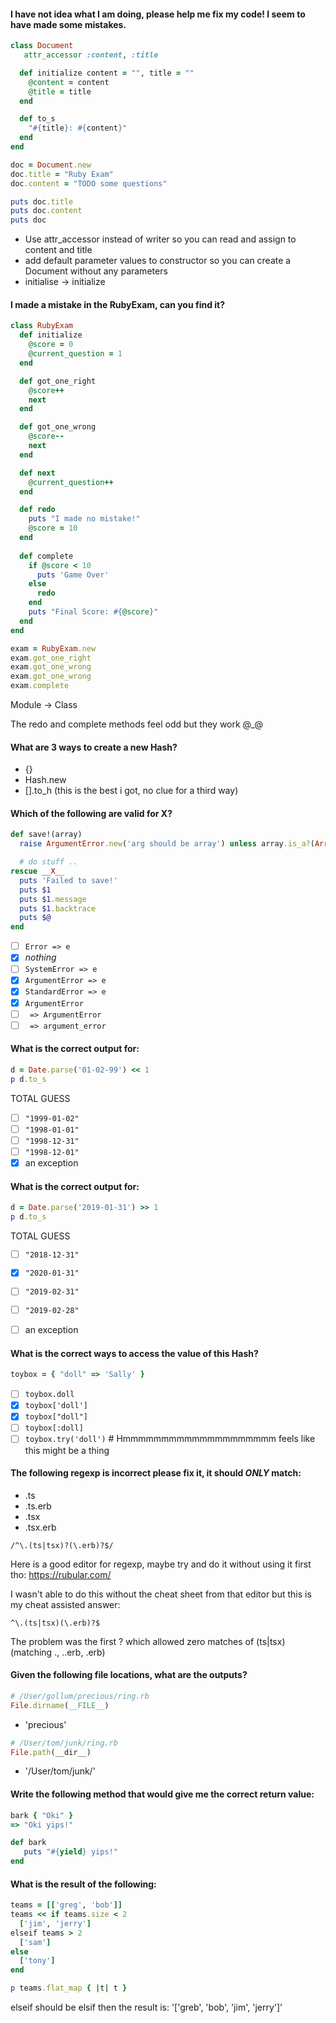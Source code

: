 #### I have not idea what I am doing, please help me fix my code! I seem to have made some mistakes.

```ruby
class Document
   attr_accessor :content, :title

  def initialize content = "", title = ""
    @content = content
    @title = title
  end

  def to_s
    "#{title}: #{content}"
  end
end

doc = Document.new
doc.title = "Ruby Exam"
doc.content = "TODO some questions"

puts doc.title
puts doc.content
puts doc
```
- Use attr_accessor instead of writer so you can read and assign to content and title
- add default parameter values to constructor so you can create a Document without any parameters
- initialise -> initialize

#### I made a mistake in the RubyExam, can you find it?

```ruby
class RubyExam
  def initialize
    @score = 0
    @current_question = 1
  end

  def got_one_right
    @score++
    next
  end

  def got_one_wrong
    @score--
    next
  end

  def next
    @current_question++
  end

  def redo
    puts "I made no mistake!"
    @score = 10
  end
  
  def complete
    if @score < 10
      puts 'Game Over'
    else
      redo
    end
    puts "Final Score: #{@score}"
  end
end

exam = RubyExam.new
exam.got_one_right
exam.got_one_wrong
exam.got_one_wrong
exam.complete
```

Module -> Class

The redo and complete methods feel odd but they work @_@

#### What are 3 ways to create a new Hash?

- {}
- Hash.new
- [].to_h (this is the best i got, no clue for a third way)

#### Which of the following are valid for __X__?

```ruby
def save!(array)
  raise ArgumentError.new('arg should be array') unless array.is_a?(Array)

  # do stuff ..
rescue __X__
  puts 'Failed to save!'
  puts $1
  puts $1.message
  puts $1.backtrace
  puts $@
end
```

- [ ] `Error => e`
- [X] *nothing*
- [ ] `SystemError => e`
- [X] `ArgumentError => e`
- [X] `StandardError => e`
- [X] `ArgumentError`
- [ ] ` => ArgumentError`
- [ ] ` => argument_error`

#### What is the correct output for:

```ruby
d = Date.parse('01-02-99') << 1
p d.to_s
```
TOTAL GUESS
- [ ] `"1999-01-02"`
- [ ] `"1998-01-01"`
- [ ] `"1998-12-31"`
- [ ] `"1998-12-01"`
- [X] an exception

#### What is the correct output for:

```ruby
d = Date.parse('2019-01-31') >> 1
p d.to_s
```
TOTAL GUESS
- [ ] `"2018-12-31"`
- [X] `"2020-01-31"`
- [ ] `"2019-02-31"`
- [ ] `"2019-02-28"`
- [ ] an exception


#### What is the correct ways to access the value of this Hash?

```ruby
toybox = { "doll" => 'Sally' }
```

- [ ] `toybox.doll`
- [X] `toybox['doll']`
- [X] `toybox["doll"]`
- [ ] `toybox[:doll]`
- [ ] `toybox.try('doll')` # Hmmmmmmmmmmmmmmmmmmmm feels like this might be a thing

#### The following regexp is incorrect please fix it, it should *ONLY* match:

- .ts
- .ts.erb
- .tsx
- .tsx.erb

`/^\.(ts|tsx)?(\.erb)?$/`

Here is a good editor for regexp, maybe try and do it without using it first tho: https://rubular.com/

I wasn't able to do this without the cheat sheet from that editor but this is my cheat assisted answer:

`^\.(ts|tsx)(\.erb)?$`

The problem was the first ? which allowed zero matches of (ts|tsx) (matching ., ..erb, .erb)

#### Given the following file locations, what are the outputs?

```ruby
# /User/gollum/precious/ring.rb
File.dirname(__FILE__)
```

- 'precious'

```ruby
# /User/tom/junk/ring.rb
File.path(__dir__)
```

- '/User/tom/junk/'

#### Write the following method that would give me the correct return value:

```ruby
bark { "Oki" }
=> "Oki yips!"
```

```ruby
def bark
   puts "#{yield} yips!"
end
```

#### What is the result of the following:

```ruby
teams = [['greg', 'bob']]
teams << if teams.size < 2
  ['jim', 'jerry']
elseif teams > 2
  ['sam']
else
  ['tony']
end

p teams.flat_map { |t| t }
```

elseif should be elsif then the result is:
'['greb', 'bob', 'jim', 'jerry']'

